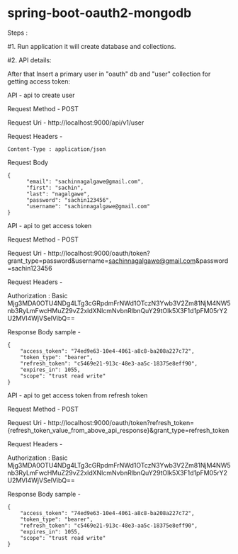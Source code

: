 # spring-boot-oauth2-mongodb

Steps :

#1. Run application it will create database and collections.

#2. API details: 

After that Insert a primary user in "oauth" db and "user" collection for getting access token:

API - api to create user

Request Method - POST

Request Uri - http://localhost:9000/api/v1/user

Request Headers -

	Content-Type : application/json

Request Body

	{
		  "email": "sachinnagalgawe@gmail.com",
		  "first": "sachin",
		  "last": "nagalgawe",
		  "password": "sachin123456",
		  "username": "sachinnagalgawe@gmail.com"
	}




API - api to get access token

Request Method - POST

Request Uri - http://localhost:9000/oauth/token?grant_type=password&username=sachinnagalgawe@gmail.com&password=sachin123456

Request Headers -

  Authorization   :  Basic Mjg3MDA0OTU4NDg4LTg3cGRpdmFrNWd1OTczN3Ywb3V2Zm81NjM4NW5nb3RyLmFwcHMuZ29vZ2xldXNlcmNvbnRlbnQuY29tOlk5X3F1d1pFM05rY2U2MVI4WjVSelVibQ==


Response Body sample -

	{
	    "access_token": "74ed9e63-10e4-4061-a8c8-ba208a227c72",
	    "token_type": "bearer",
	    "refresh_token": "c5469e21-913c-48e3-aa5c-18375e8eff90",
	    "expires_in": 1055,
	    "scope": "trust read write"
	}



API - api to get access token from refresh token

Request Method - POST

Request Uri - http://localhost:9000/oauth/token?refresh_token={refresh_token_value_from_above_api_response}&grant_type=refresh_token

Request Headers -

  Authorization   :  Basic Mjg3MDA0OTU4NDg4LTg3cGRpdmFrNWd1OTczN3Ywb3V2Zm81NjM4NW5nb3RyLmFwcHMuZ29vZ2xldXNlcmNvbnRlbnQuY29tOlk5X3F1d1pFM05rY2U2MVI4WjVSelVibQ==


Response Body sample -

	{
	    "access_token": "74ed9e63-10e4-4061-a8c8-ba208a227c72",
	    "token_type": "bearer",
	    "refresh_token": "c5469e21-913c-48e3-aa5c-18375e8eff90",
	    "expires_in": 1055,
	    "scope": "trust read write"
	}
